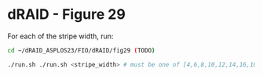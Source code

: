 # dRAID - Figure 29

For each of the stripe width, run:
```Bash
cd ~/dRAID_ASPLOS23/FIO/dRAID/fig29 (TODO)

./run.sh ./run.sh <stripe_width> # must be one of [4,6,8,10,12,14,16,18]
```